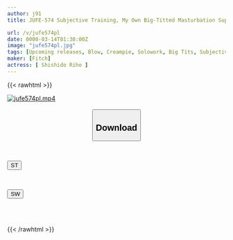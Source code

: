 ```yaml
---
author: j91
title: JUFE-574 Subjective Training, My Own Big-Titted Masturbation Support Pet, Teaching My Masochistic Student How To Help With Ejaculation, Riho Shishido

url: /v/jufe574pl
date: 0000-03-14T01:30:00Z
image: "jufe574pl.jpg"
tags: [Upcoming releases, Blow, Creampie, Solowork, Big Tits, Subjectivity, Masturbation Support	]
maker: [Fitch]
actress: [ Shishido Riho ]
---
```



{{< rawhtml >}}

<div class="video" data-videoid="pending_link.html">
    <a href="javascript:;">
        <img src="/v/jufe574pl/jufe574pl.jpg" width="WIDTH" height="HEIGHT" alt="jufe574pl.mp4" loading="lazy">
    </a>
</div>

<script type="text/javascript" src="https://j91.asia/asset/on-demand-pend.js"></script>

<br>
  <link rel="stylesheet" href="https://j91.asia/asset/bs5.css">
  
  <center>
  <button class="btn btn-primary" type="button" data-bs-toggle="collapse" data-bs-target=".multi-collapse" aria-expanded="false" aria-controls="multiCollapseExample1 multiCollapseExample2"><h2>Download</h2></button></center>
</p>
<div class="row">
  <div class="col">
    <div class="collapse multi-collapse" id="multiCollapseExample1">
      <div class="card card-body">
	      	      <br>
<div class="buttons">  
<p><a href="https://j91.asia/pending_link.html" target="_blank"><button class="btn-hover color-3"><i class="fa fa-download"></i> ST</button></a></p></div>
    </div>
  </div>
</div>
  <div class="col">
    <div class="collapse multi-collapse" id="multiCollapseExample2">
      <div class="card card-body">
	      <br>
<div class="buttons">
<p><a href="https://j91.asia/pending_link.html" target="_blank"><button class="btn-hover color-2"><i class="fa fa-download"></i> SW</button></a></p></div>
<br><br>
      </div>
    </div>
  </div>
</div>

{{< /rawhtml >}}